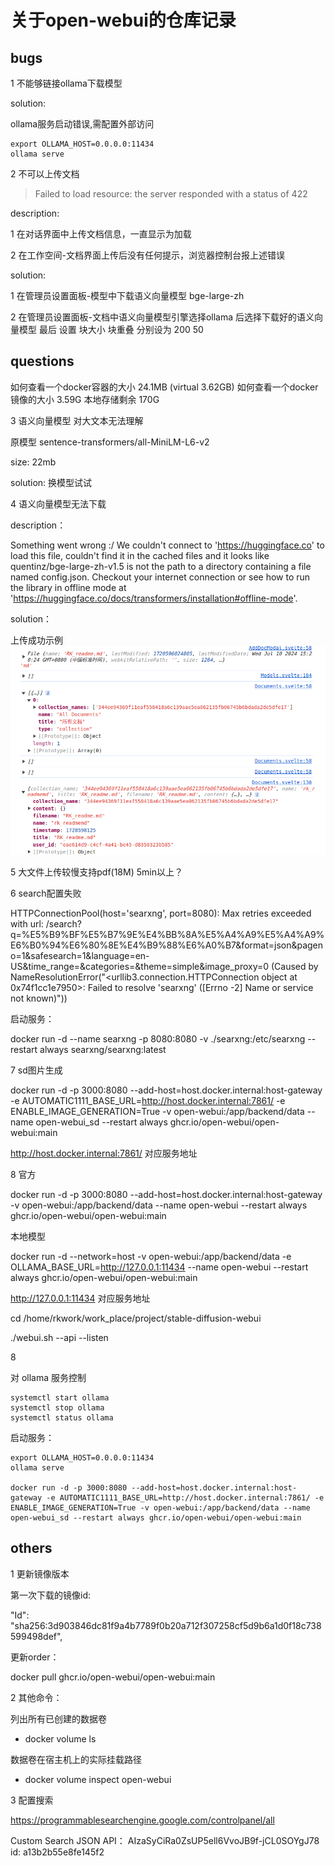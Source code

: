 # 关于open-webui的仓库记录





## bugs

1 不能够链接ollama下载模型

solution:

ollama服务启动错误,需配置外部访问

    export OLLAMA_HOST=0.0.0.0:11434
    ollama serve 


2  不可以上传文档

>Failed to load resource: the server responded with a status of 422

description:

1 在对话界面中上传文档信息，一直显示为加载

2 在工作空间-文档界面上传后没有任何提示，浏览器控制台报上述错误

solution:

1 在管理员设置面板-模型中下载语义向量模型 bge-large-zh

2 在管理员设置面板-文档中语义向量模型引擎选择ollama 后选择下载好的语义向量模型  最后  设置 块大小 块重叠  分别设为 200 50

 




## questions

如何查看一个docker容器的大小    24.1MB (virtual 3.62GB)
如何查看一个docker镜像的大小    3.59G
本地存储剩余                    170G



3 语义向量模型 对大文本无法理解 

原模型 sentence-transformers/all-MiniLM-L6-v2 

size: 22mb

solution: 换模型试试

4 语义向量模型无法下载

description：

Something went wrong :/ We couldn't connect to 'https://huggingface.co' to load this file, couldn't find it in the cached files and it looks like quentinz/bge-large-zh-v1.5 is not the path to a directory containing a file named config.json. Checkout your internet connection or see how to run the library in offline mode at 'https://huggingface.co/docs/transformers/installation#offline-mode'.

solution：


上传成功示例
![alt text](image.png)

5 大文件上传较慢支持pdf(18M) 5min以上？


6 search配置失败

HTTPConnectionPool(host='searxng', port=8080): Max retries exceeded with url: /search?q=%E5%B9%BF%E5%B7%9E%E4%BB%8A%E5%A4%A9%E5%A4%A9%E6%B0%94%E6%80%8E%E4%B9%88%E6%A0%B7&format=json&pageno=1&safesearch=1&language=en-US&time_range=&categories=&theme=simple&image_proxy=0 (Caused by NameResolutionError("<urllib3.connection.HTTPConnection object at 0x74f1cc1e7950>: Failed to resolve 'searxng' ([Errno -2] Name or service not known)"))

启动服务：

docker run -d --name searxng -p 8080:8080 -v ./searxng:/etc/searxng --restart always searxng/searxng:latest



7 sd图片生成

docker run -d -p 3000:8080 --add-host=host.docker.internal:host-gateway -e AUTOMATIC1111_BASE_URL=http://host.docker.internal:7861/ -e ENABLE_IMAGE_GENERATION=True -v open-webui:/app/backend/data --name open-webui_sd --restart always ghcr.io/open-webui/open-webui:main

http://host.docker.internal:7861/ 对应服务地址


8 官方

docker run -d -p 3000:8080 --add-host=host.docker.internal:host-gateway -v open-webui:/app/backend/data --name open-webui --restart always ghcr.io/open-webui/open-webui:main


本地模型

docker run -d --network=host -v open-webui:/app/backend/data -e OLLAMA_BASE_URL=http://127.0.0.1:11434 --name open-webui --restart always ghcr.io/open-webui/open-webui:main

http://127.0.0.1:11434      对应服务地址

cd /home/rkwork/work_place/project/stable-diffusion-webui

./webui.sh --api --listen

8

对 ollama 服务控制
```
systemctl start ollama 
systemctl stop ollama 
systemctl status ollama 

```
启动服务：

    export OLLAMA_HOST=0.0.0.0:11434
    ollama serve 

    docker run -d -p 3000:8080 --add-host=host.docker.internal:host-gateway -e AUTOMATIC1111_BASE_URL=http://host.docker.internal:7861/ -e ENABLE_IMAGE_GENERATION=True -v open-webui:/app/backend/data --name open-webui_sd --restart always ghcr.io/open-webui/open-webui:main


## others

1 更新镜像版本

第一次下载的镜像id:

"Id": "sha256:3d903846dc81f9a4b7789f0b20a712f307258cf5d9b6a1d0f18c738599498def",

更新order：

docker pull ghcr.io/open-webui/open-webui:main


2 其他命令：

列出所有已创建的数据卷

- docker volume ls

数据卷在宿主机上的实际挂载路径

- docker volume inspect open-webui


3 配置搜索

https://programmablesearchengine.google.com/controlpanel/all

Custom Search JSON API：
AIzaSyCiRa0ZsUP5ell6VvoJB9f-jCL0SOYgJ78
id:
a13b2b55e8fe145f2